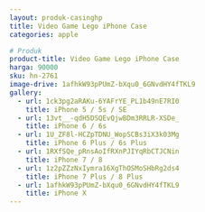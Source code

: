 ```yaml
---
layout: produk-casinghp
title: Video Game Lego iPhone Case
categories: apple

# Produk
product-title: Video Game Lego iPhone Case
harga: 90000
sku: hn-2761
image-drive: 1afhkW93pPUmZ-bXqu0_6GNvdHY4fTKL9
gallery:
  - url: 1ck3pg2aRAKu-6YAFrYE_PL1b49nE7RI0
    title: iPhone 5 / 5s / SE
  - url: 13vt__-qdH5DSQEvQjwBDm3RRLR-XSDe_
    title: iPhone 6 / 6s
  - url: 1U_ZF8l-HCZpTDNU_WopSCBs3iX3k03Mg
    title: iPhone 6 Plus / 6s Plus
  - url: 1RXfSQe_pRnsAoIfRXnPJIYqRbCTJCNin
    title: iPhone 7 / 8
  - url: 1z2pZZzNxIymra16XgThOSMoSHbRg2ds4
    title: iPhone 7 Plus / 8 Plus
  - url: 1afhkW93pPUmZ-bXqu0_6GNvdHY4fTKL9
    title: iPhone X
---
```


